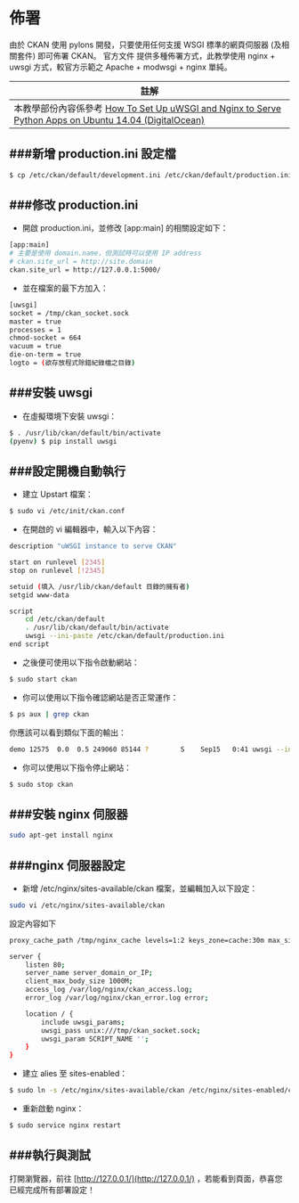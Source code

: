 # 佈署

由於 CKAN 使用 pylons 開發，只要使用任何支援 WSGI 標準的網頁伺服器 (及相關套件) 即可佈署 CKAN。 官方文件 提供多種佈署方式，此教學使用 nginx + uwsgi 方式，較官方示範之 Apache + modwsgi + nginx 單純。

| 註解 |
| -- |
| 本教學部份內容係參考 [How To Set Up uWSGI and Nginx to Serve Python Apps on Ubuntu 14.04 (DigitalOcean)](https://www.digitalocean.com/community/tutorials/how-to-set-up-uwsgi-and-nginx-to-serve-python-apps-on-ubuntu-14-04) |

<script type="text/javascript" src="js/jquery-1.12.2.min.js"></script>
<script type="text/javascript" src="js/general.js"></script>

###新增 production.ini 設定檔
---
```Bash
$ cp /etc/ckan/default/development.ini /etc/ckan/default/production.ini
```

###修改 production.ini
---
* 開啟 production.ini，並修改 [app:main] 的相關設定如下：
```Bash
[app:main]
# 主要是使用 domain.name，但測試時可以使用 IP address
# ckan.site_url = http://site.domain
ckan.site_url = http://127.0.0.1:5000/
```

* 並在檔案的最下方加入：
```Bash
[uwsgi]
socket = /tmp/ckan_socket.sock
master = true
processes = 1
chmod-socket = 664
vacuum = true
die-on-term = true
logto = (欲存放程式除錯紀錄檔之目錄)
```

###安裝 uwsgi
---
* 在虛擬環境下安裝 uwsgi：
```Bash
$ . /usr/lib/ckan/default/bin/activate
(pyenv) $ pip install uwsgi
```

###設定開機自動執行
---
* 建立 Upstart 檔案：
```Bash
$ sudo vi /etc/init/ckan.conf
```

* 在開啟的 vi 編輯器中，輸入以下內容：

```Bash
description "uWSGI instance to serve CKAN"

start on runlevel [2345]
stop on runlevel [!2345]

setuid (填入 /usr/lib/ckan/default 目錄的擁有者)
setgid www-data

script
    cd /etc/ckan/default
    . /usr/lib/ckan/default/bin/activate
    uwsgi --ini-paste /etc/ckan/default/production.ini
end script
```

* 之後便可使用以下指令啟動網站：
```Bash
$ sudo start ckan
```

* 你可以使用以下指令確認網站是否正常運作：
```Bash
$ ps aux | grep ckan
```
你應該可以看到類似下面的輸出：
```Bash
demo 12575  0.0  0.5 249060 85144 ?        S    Sep15   0:41 uwsgi --ini-paste /etc/ckan/default/production.ini
```

* 你可以使用以下指令停止網站：
```Bash
$ sudo stop ckan
```

###安裝 nginx 伺服器
---
```Bash
sudo apt-get install nginx
```

###nginx 伺服器設定
---
* 新增 /etc/nginx/sites-available/ckan 檔案，並編輯加入以下設定：
```Bash
sudo vi /etc/nginx/sites-available/ckan
```
設定內容如下

```Bash
proxy_cache_path /tmp/nginx_cache levels=1:2 keys_zone=cache:30m max_size=250m;

server {
    listen 80;
    server_name server_domain_or_IP;
    client_max_body_size 1000M;
    access_log /var/log/nginx/ckan_access.log;
    error_log /var/log/nginx/ckan_error.log error;

    location / {
        include uwsgi_params;
        uwsgi_pass unix:///tmp/ckan_socket.sock;
        uwsgi_param SCRIPT_NAME '';
    }
}
```

* 建立 alies 至 sites-enabled：
```Bash
$ sudo ln -s /etc/nginx/sites-available/ckan /etc/nginx/sites-enabled/ckan
```

* 重新啟動 nginx：
```Bash
$ sudo service nginx restart
```

###執行與測試
---
打開瀏覽器，前往 [http://127.0.0.1/](http://127.0.0.1/) ，若能看到頁面，恭喜您已經完成所有部署設定！









